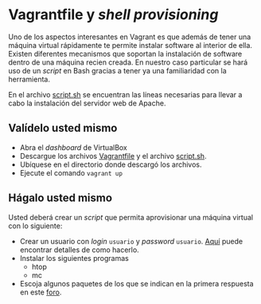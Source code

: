 # Vagrantfile y *shell provisioning*

Uno de los aspectos interesantes en Vagrant es que además de tener una máquina virtual rápidamente te permite instalar software al interior de ella.
Existen diferentes mecanismos que soportan la instalación de software dentro de una máquina recien creada. 
En nuestro caso particular se hará uso de un *script* en Bash gracias a tener ya una familiaridad con la herramienta.

En el archivo [script.sh](script.sh) se encuentran las líneas necesarias para llevar a cabo la instalación del servidor web de Apache.

## Valídelo usted mismo

* Abra el *dashboard* de VirtualBox
* Descargue los archivos [Vagrantfile](https://raw.githubusercontent.com/josanabr/vagrant/master/shellprovisioning/Vagrantfile) y el archivo [script.sh](https://raw.githubusercontent.com/josanabr/vagrant/master/shellprovisioning/script.sh).
* Ubíquese en el directorio donde descargó los archivos.
* Ejecute el comando `vagrant up`

## Hágalo usted mismo

Usted deberá crear un *script* que permita aprovisionar una máquina virtual con lo siguiente:

* Crear un usuario con *login* `usuario` y *password* `usuario`. [Aquí](https://askubuntu.com/questions/94060/run-adduser-non-interactively) puede encontrar detalles de como hacerlo.
* Instalar los siguientes programas
  * htop
  * mc
* Escoja algunos paquetes de los que se indican en la primera respuesta en este [foro](https://askubuntu.com/questions/151440/important-things-to-do-after-installing-ubuntu-server).
